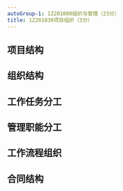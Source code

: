 ```yaml
---
autoGroup-1: 1Z201000组织与管理（23分）
title: 1Z201030项目组织（3分）
---
```

## 项目结构

## 组织结构

## 工作任务分工

## 管理职能分工 

## 工作流程组织 

## 合同结构
